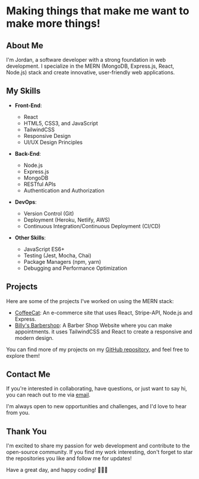 # Making things that make me want to make more things!

## About Me
I'm Jordan, a software developer with a strong foundation in web development. I specialize in the MERN (MongoDB, Express.js, React, Node.js) stack and create innovative, user-friendly web applications.

## My Skills

- **Front-End**:
  - React
  - HTML5, CSS3, and JavaScript
  - TailwindCSS
  - Responsive Design
  - UI/UX Design Principles

- **Back-End**:
  - Node.js
  - Express.js
  - MongoDB
  - RESTful APIs
  - Authentication and Authorization

- **DevOps**:
  - Version Control (Git)
  - Deployment (Heroku, Netlify, AWS)
  - Continuous Integration/Continuous Deployment (CI/CD)

- **Other Skills**:
  - JavaScript ES6+
  - Testing (Jest, Mocha, Chai)
  - Package Managers (npm, yarn)
  - Debugging and Performance Optimization

## Projects
Here are some of the projects I've worked on using the MERN stack:

- [CoffeeCat](coffeecat): An e-commerce site that uses React, Stripe-API, Node.js and Express.
- [Billy's Barbershop](billysbarber): A Barber Shop Website where you can make appointments. it uses TailwindCSS and React to create a responsive and modern design.

You can find more of my projects on my [GitHub repository](https://github.com/joayo13), and feel free to explore them!

## Contact Me
If you're interested in collaborating, have questions, or just want to say hi, you can reach out to me via [email](jordanayotte13@outlook.com).

I'm always open to new opportunities and challenges, and I'd love to hear from you.

## Thank You
I'm excited to share my passion for web development and contribute to the open-source community. If you find my work interesting, don't forget to star the repositories you like and follow me for updates!

Have a great day, and happy coding! 🚀👨‍💻
